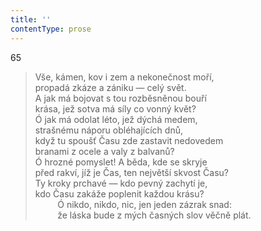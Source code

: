 ```yaml
---
title: ''
contentType: prose
---
```


65

> Vše, kámen, kov i zem a nekonečnost moří,  
> propadá zkáze a zániku — celý svět.  
> A jak má bojovat s tou rozběsněnou bouří  
> krása, jež sotva má síly co vonný květ?  
> Ó jak má odolat léto, jež dýchá medem,  
> strašnému náporu obléhajících dnů,  
> když tu spoušť Času zde zastavit nedovedem  
> branami z ocele a valy z balvanů?  
> Ó hrozné pomyslet! A běda, kde se skryje  
> před rakví, jíž je Čas, ten největší skvost Času?  
> Ty kroky prchavé — kdo pevný zachytí je,  
> kdo Času zakáže poplenit každou krásu?  
>          Ó nikdo, nikdo, nic, jen jeden zázrak snad:  
>          že láska bude z mých časných slov věčně plát.
